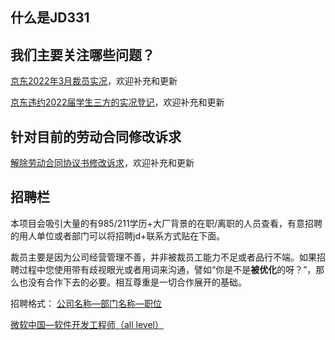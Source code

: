 ## 什么是JD331



## 我们主要关注哪些问题？
[京东2022年3月裁员实况](https://github.com/JD331/JD331/blob/main/%E4%BA%AC%E4%B8%9C2022%E5%B9%B43%E6%9C%88%E8%A3%81%E5%91%98%E5%AE%9E%E5%86%B5.md)，欢迎补充和更新

[京东违约2022届学生三方的实况登记](https://github.com/JD331/JD331/blob/main/%E4%BA%AC%E4%B8%9C%E8%BF%9D%E7%BA%A62022%E5%B1%8A%E6%A0%A1%E6%8B%9B%E7%94%9F%E4%B8%89%E6%96%B9%E7%9A%84%E5%AE%9E%E5%86%B5.md)，欢迎补充和更新



## 针对目前的劳动合同修改诉求

[解除劳动合同协议书修改诉求](https://github.com/JD331/JD331/blob/main/%E3%80%8A%E8%A7%A3%E9%99%A4%E5%8A%B3%E5%8A%A8%E5%90%88%E5%90%8C%E5%8D%8F%E8%AE%AE%E4%B9%A6%E3%80%8B%E4%BF%AE%E6%94%B9%E8%AF%89%E6%B1%82.md)，欢迎补充和更新



## 招聘栏

本项目会吸引大量的有985/211学历+大厂背景的在职/离职的人员查看，有意招聘的用人单位或者部门可以将招聘jd+联系方式贴在下面。

裁员主要是因为公司经营管理不善，并非被裁员工能力不足或者品行不端。如果招聘过程中您使用带有歧视眼光或者用词来沟通，譬如“你是不是**被优化**的呀？”，那么也没有合作下去的必要。相互尊重是一切合作展开的基础。



招聘格式：
[公司名称—部门名称—职位](https://github.com/JD331/JD331/blob/main/%E6%8B%9B%E8%81%98%E9%9C%80%E6%B1%82/%E5%85%AC%E5%8F%B8%E5%90%8D%E7%A7%B0%E2%80%94%E9%83%A8%E9%97%A8%E5%90%8D%E7%A7%B0%E2%80%94%E8%81%8C%E4%BD%8D.md)

[微软中国—软件开发工程师（all level）](https://github.com/JD331/JD331/blob/main/%E6%8B%9B%E8%81%98%E9%9C%80%E6%B1%82/%E5%BE%AE%E8%BD%AF%E4%B8%AD%E5%9B%BD%E2%80%94%E8%BD%AF%E4%BB%B6%E5%BC%80%E5%8F%91%E5%B7%A5%E7%A8%8B%E5%B8%88%EF%BC%88all%20level%EF%BC%89.md)












<!--
**JD331/JD331** is a ✨ _special_ ✨ repository because its `README.md` (this file) appears on your GitHub profile.

Here are some ideas to get you started:

- 🔭 I’m currently working on ...
- 🌱 I’m currently learning ...
- 👯 I’m looking to collaborate on ...
- 🤔 I’m looking for help with ...
- 💬 Ask me about ...
- 📫 How to reach me: ...
- 😄 Pronouns: ...
- ⚡ Fun fact: ...
-->
